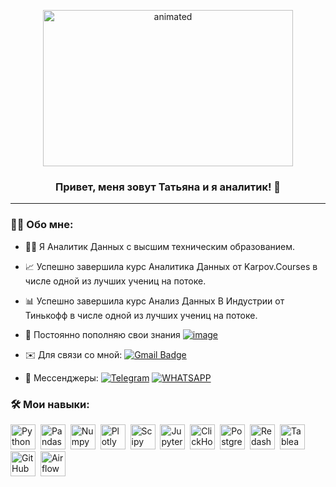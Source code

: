 <p align="center">
  <img width="400" height="250" src="https://github.com/Skitalica/Skitalica/blob/main/aN5.gif"  alt="animated" />
</p>

### <p align="center">Привет, меня зовут Татьяна и я аналитик! 👋</p>

---

### :man_technologist: Обо мне: 
  - 👩‍🎓 Я Аналитик Данных с высшим техническим образованием.  
    
  - 📈 Успешно завершила курс Аналитика Данных от Karpov.Courses в числе одной из лучших учениц на потоке.  
    
  - 📊 Успешно завершила курс Анализ Данных В Индустрии от Тинькофф в числе одной из лучших учениц на потоке.  
    
  - 📙 Постоянно пополняю свои знания    [![image](https://github.com/Skitalica/Skitalica/assets/125043008/c35f2484-3dcb-4de8-b3fe-8d8c963d3ee4)](https://stepik.org/users/455820949/profile)

  - ✉️ Для связи со мной: [![Gmail Badge](https://img.shields.io/badge/-Gmail-red?style=flat&logo=Gmail&logoColor=white)](mailto:sskitalica@gmail.com)  
  
  - 📲 Мессенджеры:
  <a href="">[![Telegram](https://img.shields.io/badge/-Telegram-27A7E7?style=for-the-badge&logo=telegram)](https://t.me/Skitalica)</a>
  <a href="">[![WHATSAPP](https://img.shields.io/badge/-WHATSAPP-28D146?style=for-the-badge&logo=whatsapp&logoColor=FFFFFF)](https://wa.me/9262709819)</a>  



### :hammer_and_wrench: Мои навыки: 

<div>
  <img src="https://img.shields.io/badge/python-white?logo=python&style=for-the-badge" title="Python" alt="Python" height="40"/>&nbsp;
  <img src="https://img.shields.io/badge/pandas-white?logo=pandas&logoColor=blue&style=for-the-badge" title="Pandas" alt="Pandas" height="40"/>&nbsp;
  <img src="https://img.shields.io/badge/numpy-white?logo=numpy&logoColor=blue&style=for-the-badge" title="Numpy" alt="Numpy" height="40"/>&nbsp;
  <img src="https://img.shields.io/badge/plotly-white?logo=plotly&logoColor=blue&style=for-the-badge" title="Plotly" alt="Plotly" height="40"/>&nbsp;
  <img src="https://img.shields.io/badge/Scipy-white?logo=Scipy&logoColor=black&style=for-the-badge" title="Scipy" alt="Scipy" height="40"/>&nbsp;
  <img src="https://img.shields.io/badge/Jupyter_notebook-white?logo=Jupyter&style=for-the-badge" title="Jupyter" alt="Jupyter" height="40"/>&nbsp;
  <img src="https://img.shields.io/badge/Clickhouse-white?logo=Clickhouse&style=for-the-badge" title="ClickHouse" alt="ClickHouse" height="40"/>&nbsp;
  <img src="https://img.shields.io/badge/PostgreSQL-white?logo=PostgreSQL&s&style=for-the-badge" title="PostgreSQL" alt="PostgreSQL" height="40"/>&nbsp;
  <img src="https://img.shields.io/badge/redash-white?logo=redash&logoColor=black&style=for-the-badge" title="Redash" alt="Redash" height="40"/>&nbsp;
  <img src="https://img.shields.io/badge/Tableau-white?logo=Tableau&s&logoColor=yellow&style=for-the-badge" title="Tableau" alt="Tableau" height="40"/>&nbsp;
  <img src="https://img.shields.io/badge/github-white?logo=github&logoColor=black&style=for-the-badge" title="GitHub" alt="GitHub" height="40"/>&nbsp;
  <img src="https://img.shields.io/badge/Airflow-white?logo=Airflow&style=for-the-badge" title="Airflow" alt="Airflow" height="40"/>&nbsp;
  
  
</div>



